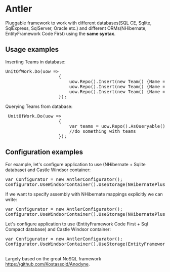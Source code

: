 Antler
======

Pluggable framework to work with different databases(SQL CE, Sqlite, SqlExpress, SqlServer, Oracle etc.) and different ORMs(NHibernate, EntityFramework Code First) using the <b>same syntax</b>.

Usage examples
--------------

Inserting Teams in database:
<pre>
UnitOfWork.Do(uow =>
                    {
                        uow.Repo<Team>().Insert(new Team() {Name = "Super", BusinessGroup = "Great"});
                        uow.Repo<Team>().Insert(new Team() {Name = "Good", BusinessGroup = "Great"});
                        uow.Repo<Team>().Insert(new Team() {Name = "Bad", BusinessGroup = "BadBg"});
                    });
</pre>

Querying Teams from database:
<pre>
 UnitOfWork.Do(uow =>
                    {
                        var teams = uow.Repo<Team>().AsQueryable().Where(t => t.BusinessGroup == "Great").OrderBy(t => t.Name).ToArray();
                        //do something with teams
                    });
</pre>

Configuration examples
-----------------------
For example, let's configure application to use (NHibernate + Sqlite database) and Castle Windsor container:
<pre>
var Configurator = new AntlerConfigurator();
Configurator.UseWindsorContainer().UseStorage(NHibernatePlusSqlite.Use);
</pre>

If we want to specify assembly with NHibernate mappings explicitly we can write:
<pre>
var Configurator = new AntlerConfigurator();
Configurator.UseWindsorContainer().UseStorage(NHibernatePlusSqlite.Use.WithMappings(Assembly.GetExecutingAssembly()));
</pre>

Let's configure application to use (EntityFramework Code First + Sql Compact database) and Castle Windsor container:
<pre>
var Configurator = new AntlerConfigurator();
Configurator.UseWindsorContainer().UseStorage(EntityFrameworkPlusSqlCe.Use.WithConnectionString("Data Source=DB.sdf")
                                                                      .WithMappings(Assembly.GetExecutingAssembly()));
</pre>


Largely based on the great NoSQL framework https://github.com/Kostassoid/Anodyne.


